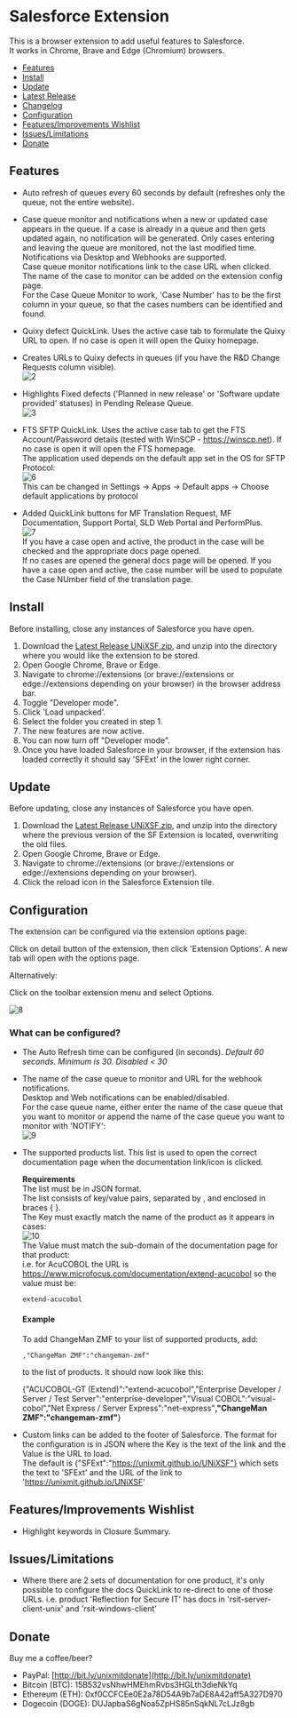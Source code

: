 # Salesforce Extension

This is a browser extension to add useful features to Salesforce.  
It works in Chrome, Brave and Edge (Chromium) browsers.  

- [Features](#features)
- [Install](#install)
- [Update](#update)
- [Latest Release](https://github.com/UNiXMIT/UNiXSF/releases/latest)
- [Changelog](https://github.com/UNiXMIT/UNiXSF/releases)
- [Configuration](#configuration)
- [Features/Improvements Wishlist](#featuresimprovements-wishlist)
- [Issues/Limitations](#issueslimitations)
- [Donate](#donate)

## Features  
- Auto refresh of queues every 60 seconds by default (refreshes only the queue, not the entire website).

- Case queue monitor and notifications when a new or updated case appears in the queue. If a case is already in a queue and then gets updated again, no notification will be generated. Only cases entering and leaving the queue are monitored, not the last modified time.   
   Notifications via Desktop and Webhooks are supported.  
   Case queue monitor notifications link to the case URL when clicked.  
   The name of the case to monitor can be added on the extension config page.  
   For the Case Queue Monitor to work, 'Case Number' has to be the first column in your queue, so that the cases numbers can be identified and found.

- Quixy defect QuickLink. Uses the active case tab to formulate the Quixy URL to open. If no case is open it will open the Quixy homepage.       

-  Creates URLs to Quixy defects in queues (if you have the R&D Change Requests column visible).  
   ![2](images/QuixyQueueLink.png)  

- Highlights Fixed defects ('Planned in new release' or 'Software update provided' statuses) in Pending Release Queue.  
   ![3](images/defectHighlight.png)  

- FTS SFTP QuickLink. Uses the active case tab to get the FTS Account/Password details (tested with WinSCP - https://winscp.net). If no case is open it will open the FTS homepage.   
   The application used depends on the default app set in the OS for SFTP Protocol:  
   ![6](images/sftp.png)  
   This can be changed in Settings -> Apps -> Default apps -> Choose default applications by protocol  

- Added QuickLink buttons for MF Translation Request, MF Documentation, Support Portal, SLD Web Portal and PerformPlus.  
   ![7](images/buttons.png)  
   If you have a case open and active, the product in the case will be checked and the appropriate docs page opened.  
   If no cases are opened the general docs page will be opened. 
   If you have a case open and active, the case number will be used to populate the Case NUmber field of the translation page.

## Install
Before installing, close any instances of Salesforce you have open.  

1. Download the [Latest Release UNiXSF.zip](https://github.com/UNiXMIT/UNiXSF/releases/latest), and unzip into the directory where you would like the extension to be stored.  
2. Open Google Chrome, Brave or Edge.  
3. Navigate to chrome://extensions (or brave://extensions or edge://extensions depending on your browser) in the browser address bar.   
4. Toggle "Developer mode".  
5. Click 'Load unpacked'.  
6. Select the folder you created in step 1.  
7. The new features are now active.
8. You can now turn off "Developer mode". 
9. Once you have loaded Salesforce in your browser, if the extension has loaded correctly it should say 'SFExt' in the lower right corner.  

## Update
Before updating, close any instances of Salesforce you have open.

1. Download the [Latest Release UNiXSF.zip](https://github.com/UNiXMIT/UNiXSF/releases/latest), and unzip into the directory where the previous version of the SF Extension is located, overwriting the old files. 
2. Open Google Chrome, Brave or Edge.  
3. Navigate to chrome://extensions (or brave://extensions or edge://extensions depending on your browser). 
4. Click the reload icon in the Salesforce Extension tile.

## Configuration

The extension can be configured via the extension options page:  

Click on detail button of the extension, then click 'Extension Options'. A new tab will open with the options page.  

Alternatively:  

Click on the toolbar extension menu and select Options.  

![8](images/configPage.png)   

### What can be configured?

- The Auto Refresh time can be configured (in seconds). _Default 60 seconds. Minimum is 30. Disabled < 30_

- The name of the case queue to monitor and URL for the webhook notifications.  
   Desktop and Web notifications can be enabled/disabled.  
   For the case queue name, either enter the name of the case queue that you want to monitor or append the name of the case queue you want to monitor with 'NOTIFY':  
   ![9](images/CaseQueueName.png) 

- The supported products list. This list is used to open the correct documentation page when the documentation link/icon is clicked.  

  **Requirements**  
  The list must be in JSON format.  
  The list consists of key/value pairs, separated by , and enclosed in braces { }.  
  The Key must exactly match the name of the product as it appears in cases:   
  ![10](images/acuProduct.png)  
  The Value must match the sub-domain of the documentation page for that product:  
  i.e. for AcuCOBOL the URL is https://www.microfocus.com/documentation/extend-acucobol so the value must be:  
  ```
  extend-acucobol
  ```
  #### Example
   To add ChangeMan ZMF to your list of supported products, add:  
   ```
   ,"ChangeMan ZMF":"changeman-zmf"
   ```
   to the list of products. It should now look like this:  

   {"ACUCOBOL-GT (Extend)":"extend-acucobol","Enterprise Developer / Server / Test Server":"enterprise-developer","Visual COBOL":"visual-cobol","Net Express / Server Express":"net-express"**,"ChangeMan ZMF":"changeman-zmf"**}

- Custom links can be added to the footer of Salesforce. The format for the configuration is in JSON where the Key is the text of the link and the Value is the URL to load.  
  The default is {"SFExt":"https://unixmit.github.io/UNiXSF"} which sets the text to 'SFExt' and the URL of the link to 'https://unixmit.github.io/UNiXSF'  

## Features/Improvements Wishlist

- Highlight keywords in Closure Summary.

## Issues/Limitations

- Where there are 2 sets of documentation for one product, it's only possible to configure the docs QuickLink to re-direct to one of those URLs.
  i.e. product 'Reflection for Secure IT' has docs in 'rsit-server-client-unix' and 'rsit-windows-client'

## Donate

Buy me a coffee/beer?  

- PayPal: [http://bit.ly/unixmitdonate](http://bit.ly/unixmitdonate)  
- Bitcoin (BTC): 15B532vsNhwHMEhmRvbs3HGLth3dieNkYq  
- Ethereum (ETH): 0xf0CCFCEe0E2a78D54A9b7aDE8A42aff5A327D970  
- Dogecoin (DOGE): DUJapbaS6gNoa5ZpHS85nSqkNL7cLJz8gb  